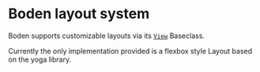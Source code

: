 # Boden layout system

Boden supports customizable layouts via its [`View`](../ui/view.md) Baseclass.

Currently the only implementation provided is a flexbox style Layout based on the yoga library.